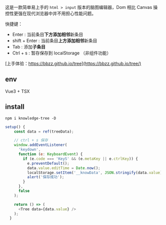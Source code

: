 这是一款简单易上手的 `html > input` 版本的脑图编辑器，Dom 相比 Canvas 操控性更强在现代浏览器中并不用担心性能问题。

快捷键：

- Enter : 当前条目**下方添加相邻**新条目
- shift + Enter : 当前条目**上方添加相邻**新条目
- Tab : 添加**子条目**
- Ctrl + s : 暂存保存到 localStorage （非组件功能）

[上手体验：https://bbzz.github.io/tree](https://bbzz.github.io/tree/)

## env

Vue3 + TSX

## install

```shell
npm i knowledge-tree -D
```

```javascript
setup() {
    const data = ref(treeData);

    // ctrl + s 保存
    window.addEventListener(
      'keydown',
      function (e: KeyboardEvent) {
        if (e.code === 'KeyS' && (e.metaKey || e.ctrlKey)) {
          e.preventDefault();
          data.value.editTime = Date.now();
          localStorage.setItem('__knowData', JSON.stringify(data.value));
          alert('保存成功');
        }
      },
      false
    );

    return () => (
      <Tree data={data.value} />
    );
  }
```
